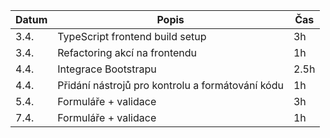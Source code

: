 | Datum | Popis                                            | Čas  |
| ----- | ------------------------------------------------ | ---- |
| 3.4.  | TypeScript frontend build setup                  | 3h   |
| 3.4.  | Refactoring akcí na frontendu                    | 1h   |
| 4.4.  | Integrace Bootstrapu                             | 2.5h |
| 4.4.  | Přidání nástrojů pro kontrolu a formátování kódu | 1h   |
| 5.4.  | Formuláře + validace                             | 3h   |
| 7.4.  | Formuláře + validace                             | 1h   |
